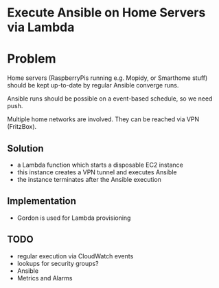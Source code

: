 # Execute Ansible on Home Servers via Lambda

# Problem

Home servers (RaspberryPis running e.g. Mopidy, or Smarthome stuff)
should be kept up-to-date by regular Ansible converge runs. 

Ansible runs should be possible on a event-based schedule, so we need push.

Multiple home networks are involved. They can be reached via VPN (FritzBox).

## Solution

 - a Lambda function which starts a disposable EC2 instance
 - this instance creates a VPN tunnel and executes Ansible
 - the instance terminates after the Ansible execution

## Implementation

 - Gordon is used for Lambda provisioning

## TODO

 - regular execution via CloudWatch events
 - lookups for security groups?
 - Ansible
 - Metrics and Alarms
